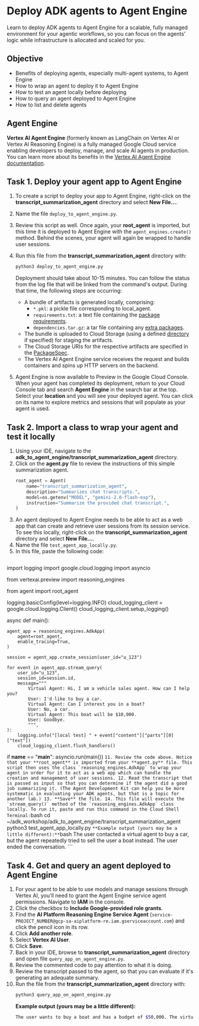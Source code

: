 # Deploy ADK agents to Agent Engine

Learn to deploy ADK agents to Agent Engine for a scalable, fully managed environment for your agentic workflows, so you can focus on the agents' logic while infrastructure is allocated and scaled for you.

## Objective
* Benefits of deploying agents, especially multi-agent systems, to Agent Engine
* How to wrap an agent to deploy it to Agent Engine
* How to test an agent locally before deploying
* How to query an agent deployed to Agent Engine
* How to list and delete agents

## Agent Engine
**Vertex AI Agent Engine** (formerly known as LangChain on Vertex AI or Vertex AI Reasoning Engine) is a fully managed Google Cloud service enabling developers to deploy, manage, and scale AI agents in production.
You can learn more about its benefits in the [Vertex AI Agent Engine documentation](https://cloud.google.com/vertex-ai/generative-ai/docs/agent-engine/overview).



## Task 1. Deploy your agent app to Agent Engine
1. To create a script to deploy your app to Agent Engine, right-click on the **transcript_summarization_agent** directory and select **New File...**.
2. Name the file `deploy_to_agent_engine.py`.

5. Review this script as well. Once again, your **root_agent** is imported, but this time it is deployed to Agent Engine with the `agent_engines.create()` method. Behind the scenes, your agent will again be wrapped to handle user sessions.
6. Run this file from the **transcript_summarization_agent** directory with:
   ```bash
   python3 deploy_to_agent_engine.py
   ```
   Deployment should take about 10-15 minutes. You can follow the status from the log file that will be linked from the command's output. During that time, the following steps are occurring:
    * A bundle of artifacts is generated locally, comprising:
        * `*.pkl`: a pickle file corresponding to local_agent.
        * `requirements.txt`: a text file containing the [package requirements](https://cloud.google.com/vertex-ai/generative-ai/docs/agent-engine/deploy#package-requirements).
        * `dependencies.tar.gz`: a tar file containing any [extra packages](https://cloud.google.com/vertex-ai/generative-ai/docs/agent-engine/deploy#extra-packages).
    * The bundle is uploaded to Cloud Storage (using a defined [directory](https://cloud.google.com/vertex-ai/generative-ai/docs/agent-engine/deploy#gcs-directory) if specified) for staging the artifacts.
    * The Cloud Storage URIs for the respective artifacts are specified in the [PackageSpec](https://cloud.google.com/vertex-ai/generative-ai/docs/reference/rest/v1/projects.locations.reasoningEngines#PackageSpec).
    * The Vertex AI Agent Engine service receives the request and builds containers and spins up HTTP servers on the backend.
7. Agent Engine is now available to Preview in the Google Cloud Console. When your agent has completed its deployment, return to your Cloud Console tab and search **Agent Engine** in the search bar at the top. Select your **location** and you will see your deployed agent. You can click on its name to explore metrics and sessions that will populate as your agent is used.

## Task 2. Import a class to wrap your agent and test it locally
1. Using your IDE, navigate to the **adk_to_agent_engine/transcript_summarization_agent** directory.
2. Click on the **agent.py** file to review the instructions of this simple summarization agent.
   ```python
   root_agent = Agent(
       name="transcript_summarization_agent",
       description="Summarizes chat transcripts.",
       model=os.getenv("MODEL", "gemini-2.0-flash-exp"),
       instruction="Summarize the provided chat transcript.",
   )
   ```
8. An agent deployed to Agent Engine needs to be able to act as a web app that can create and retrieve user sessions from its session service. To see this locally, right-click on the **transcript_summarization_agent** directory and select **New File...**.
9. Name the file `test_agent_app_locally.py`.
10. In this file, paste the following code:
    ```python
import logging
import google.cloud.logging
import asyncio

from vertexai.preview import reasoning_engines

from agent import root_agent

logging.basicConfig(level=logging.INFO)
cloud_logging_client = google.cloud.logging.Client()
cloud_logging_client.setup_logging()

async def main():

    agent_app = reasoning_engines.AdkApp(
        agent=root_agent,
        enable_tracing=True,
    )

    session = agent_app.create_session(user_id="u_123")

    for event in agent_app.stream_query(
        user_id="u_123",
        session_id=session.id,
        message="""
            Virtual Agent: Hi, I am a vehicle sales agent. How can I help you?
            User: I'd like to buy a car.
            Virtual Agent: Can I interest you in a boat?
            User: No, a car.
            Virtual Agent: This boat will be $10,000.
            User: Goodbye.
            """,
    ):
        logging.info("[local test] " + event["content"]["parts"][0]["text"])
        cloud_logging_client.flush_handlers()

if __name__ == "__main__":
    asyncio.run(main())
    ```
11. Review the code above. Notice that your **root_agent** is imported from your **agent.py** file. This script then uses the class `reasoning_engines.AdkApp` to wrap your agent in order for it to act as a web app which can handle the creation and management of user sessions.
12. Read the transcript that is passed as input so that you can determine if the agent did a good job summarizing it. (The Agent Development Kit can help you be more systematic in evaluating your ADK agents, but that is a topic for another lab.)
13. **Save** the file.
14. This file will execute the `stream_query()` method of the `reasoning_engines.AdkApp` class locally. To run it, paste and run this command in the Cloud Shell Terminal:
    ```bash
    cd ~/adk_workshop/adk_to_agent_engine/transcript_summarization_agent
    python3 test_agent_app_locally.py
    ```
    **Example output (yours may be a little different):**
    ```bash
    The user contacted a virtual agent to buy a car, but the agent repeatedly tried to sell the user a boat instead. The user ended the conversation.
    ```

## Task 4. Get and query an agent deployed to Agent Engine
1. For your agent to be able to use models and manage sessions through Vertex AI, you'll need to grant the Agent Engine service agent permissions. Navigate to **IAM** in the console.
2. Click the checkbox to **Include Google-provided role grants**.
3. Find the **AI Platform Reasoning Engine Service Agent** (`service-PROJECT_NUMBER@gcp-sa-aiplatform-re.iam.gserviceaccount.com`) and click the pencil icon in its row.
4. Click **Add another role**.
5. Select **Vertex AI User**.
6. Click **Save**.
7. Back in your IDE, browse to **transcript_summarization_agent** directory and open file `query_app_on_agent_engine.py`.
11. Review the commented code to pay attention to what it is doing.
12. Review the transcript passed to the agent, so that you can evaluate if it's generating an adequate summary.
13. Run the file from the **transcript_summarization_agent** directory with:
    ```bash
    python3 query_app_on_agent_engine.py
    ```
    **Example output (yours may be a little different):**
    ```bash
    The user wants to buy a boat and has a budget of $50,000. The virtual agent confirmed that this budget is sufficient for a "very nice boat" and the user is ready to proceed with the purchase.
    ```